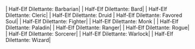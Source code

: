 | Half-Elf Dilettante: Barbarian| | Half-Elf Dilettante: Bard| | Half-Elf Dilettante: Cleric| | Half-Elf Dilettante:
Druid | Half-Elf Dilettante: Favored Soul| | Half-Elf Dilettante: Fighter| | Half-Elf Dilettante: Monk | | Half-Elf
Dilettante: Paladin| | Half-Elf Dilettante: Ranger| | Half-Elf Dilettante: Rogue| | Half-Elf Dilettante: Sorcerer| |
Half-Elf Dilettante: Warlock| | Half-Elf Dilettante: Wizard|